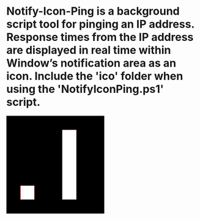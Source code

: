 # Notify-Icon-Ping is a background script tool for pinging an IP address.  Response times from the IP address are displayed in real time within Window’s notification area as an icon.  Include the 'ico' folder when using the 'NotifyIconPing.ps1' script.
![Example Icon](example.gif)
